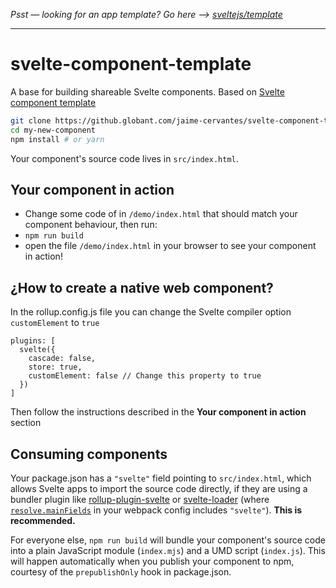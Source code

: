 *Psst — looking for an app template? Go here --> [sveltejs/template](https://github.com/sveltejs/template)*

---

# svelte-component-template

A base for building shareable Svelte components. Based on [Svelte component template](https://github.com/sveltejs/component-template)


```bash
git clone https://github.globant.com/jaime-cervantes/svelte-component-template my-new-component
cd my-new-component
npm install # or yarn
```

Your component's source code lives in `src/index.html`.

## Your component in action

- Change some code of in `/demo/index.html` that should match your component behaviour, then run:
- `npm run build`
- open the file `/demo/index.html` in your browser to see your component in action!

## ¿How to create a native web component?

In the rollup.config.js file you can change the Svelte compiler option `customElement` to `true`
```
plugins: [
  svelte({
    cascade: false,
    store: true,
    customElement: false // Change this property to true
  })
]
```
Then follow the instructions described in the **Your component in action** section

## Consuming components

Your package.json has a `"svelte"` field pointing to `src/index.html`, which allows Svelte apps to import the source code directly, if they are using a bundler plugin like [rollup-plugin-svelte](https://github.com/rollup/rollup-plugin-svelte) or [svelte-loader](https://github.com/sveltejs/svelte-loader) (where [`resolve.mainFields`](https://webpack.js.org/configuration/resolve/#resolve-mainfields) in your webpack config includes `"svelte"`). **This is recommended.**

For everyone else, `npm run build` will bundle your component's source code into a plain JavaScript module (`index.mjs`) and a UMD script (`index.js`). This will happen automatically when you publish your component to npm, courtesy of the `prepublishOnly` hook in package.json.
